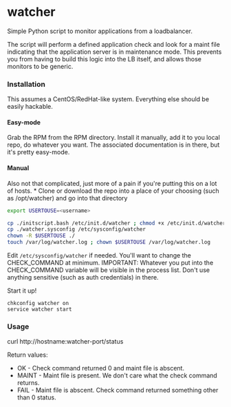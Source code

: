 # watcher
Simple Python script to monitor applications from a loadbalancer.

The script will perform a defined application check and look for a maint file indicating that the application server is in maintenance mode. This prevents you from having to build this logic into the LB itself, and allows those monitors to be generic.

<h3>Installation</h3>
This assumes a CentOS/RedHat-like system. Everything else should be easily hackable.

<h4>Easy-mode</h4>
Grab the RPM from the RPM directory. Install it manually, add it to you local repo, do whatever you want. The associated documentation is in there, but it's pretty easy-mode.

<h4>Manual</h4>
Also not that complicated, just more of a pain if you're putting this on a lot of hosts.
* Clone or download the repo into a place of your choosing (such as /opt/watcher) and go into that directory

```bash
export USERTOUSE=<username>
```

```bash
cp ./initscript.bash /etc/init.d/watcher ; chmod +x /etc/init.d/watcher
cp ./watcher.sysconfig /etc/sysconfig/watcher
chown -R $USERTOUSE ./
touch /var/log/watcher.log ; chown $USERTOUSE /var/log/watcher.log
```

Edit <code>/etc/sysconfig/watcher</code> if needed. You'll want to change the CHECK_COMMAND at minimum.
IMPORTANT: Whatever you put into the CHECK_COMMAND variable will be visible in the process list. Don't use anything sensitive (such as auth credentials) in there.

Start it up!
```
chkconfig watcher on
service watcher start
```

<h3>Usage</h3>
curl http://hostname:watcher-port/status

Return values:
* OK - Check command returned 0 and maint file is abscent.
* MAINT - Maint file is present. We don't care what the check command returns.
* FAIL - Maint file is abscent. Check command returned something other than 0 status.
